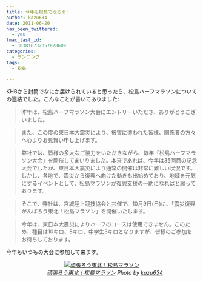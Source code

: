```yaml
---
title: 今年も松島で走るぞ！
author: kazu634
date: 2011-06-20
has_been_twittered:
  - yes
tmac_last_id:
  - 303816732357828609
categories:
  - ランニング
tags:
  - 松島

---
```

KHBから封筒でなにか届けられていると思ったら、松島ハーフマラソンについての連絡でした。こんなことが書いてありました:

> 昨年は、松島ハーフマラソン大会にエントリーいただき、ありがとうございました。
  
> また、この度の東日本大震災により、被害に遭われた皆様、関係者の方々へ心よりお見舞い申し上げます。
  
> 弊社では、皆様の多大なご協力をいただきながら、毎年「松島ハーフマラソン大会」を開催してまいりました。本来であれば、今年は35回目の記念大会でしたが、東日本大震災により通常の開催は非常に難しい状況です。しかし、各地で、震災から復興へ向けた動きも出始めており、地域を元気にするイベントとして、松島マラソンが復興支援の一助になればと願っております。
  
> そこで、弊社は、宮城陸上競技協会と共催で、10月9日(日)に、「震災復興がんばろう東北！松島マラソン」を開催いたします。
  
> 今年は、東日本大震災によりハーフのコースは使用できません。このため、種目は10キロ、5キロ、中学生3キロとなりますが、皆様のご参加をお待ちしております。

今年もいつもの大会に参加して来ます。

<p style="text-align: center;">
<a href="http://www.flickr.com/photos/42332031@N02/5852487823/" onclick="__gaTracker('send', 'event', 'outbound-article', 'http://www.flickr.com/photos/42332031@N02/5852487823/', '');" title="頑張ろう東北！松島マラソン by kazu634, on Flickr" rel="nofollow"  target="_blank"><img class="flickr_photo aligncenter" src="http://farm6.static.flickr.com/5269/5852487823_4e6bcf7a13.jpg" alt="頑張ろう東北！松島マラソン" /></a><br /> <cite class="flickr_photographer"><img src="http://www.flickr.com/favicon.ico" alt="" width="16" /><a href="http://www.flickr.com/photos/42332031@N02/5852487823/" onclick="__gaTracker('send', 'event', 'outbound-article', 'http://www.flickr.com/photos/42332031@N02/5852487823/', '頑張ろう東北！松島マラソン');" rel="nofollow"  target="_blank">頑張ろう東北！松島マラソン</a> Photo by <a href="http://www.flickr.com/photos/42332031@N02/" onclick="__gaTracker('send', 'event', 'outbound-article', 'http://www.flickr.com/photos/42332031@N02/', 'kazu634');" rel="nofollow"  target="_blank">kazu634</a></cite>
</p>
